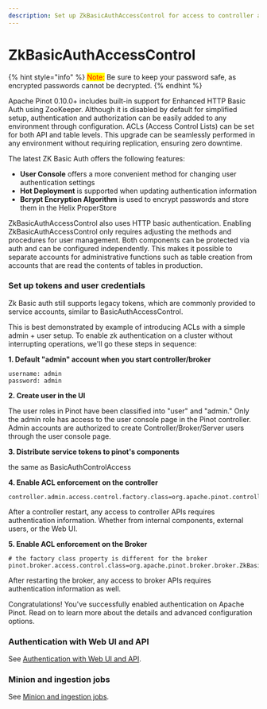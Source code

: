 ```yaml
---
description: Set up ZkBasicAuthAccessControl for access to controller and broker
---
```


# ZkBasicAuthAccessControl

{% hint style="info" %}
<mark style="color:red;">Note:</mark> Be sure to keep your password safe, as encrypted passwords cannot be decrypted.
{% endhint %}

Apache Pinot 0.10.0+ includes built-in support for Enhanced HTTP Basic Auth using ZooKeeper. Although it is disabled by default for simplified setup, authentication and authorization can be easily added to any environment through configuration. ACLs (Access Control Lists) can be set for both API and table levels. This upgrade can be seamlessly performed in any environment without requiring replication, ensuring zero downtime.

The latest ZK Basic Auth offers the following features:

* **User Console** offers a more convenient method for changing user authentication settings
* **Hot Deployment** is supported when updating authentication information
* **Bcrypt Encryption Algorithm** is used to encrypt passwords and store them in the Helix ProperStore

ZkBasicAuthAccessControl also uses HTTP basic authentication. Enabling ZkBasicAuthAccessControl only requires adjusting the methods and procedures for user management. Both components can be protected via auth and can be configured independently. This makes it possible to separate accounts for administrative functions such as table creation from accounts that are read the contents of tables in production.

### Set up tokens and user credentials

Zk Basic auth still supports legacy tokens, which are commonly provided to service accounts, similar to BasicAuthAccessControl.

This is best demonstrated by example of introducing ACLs with a simple admin + user setup. To enable zk authentication on a cluster without interrupting operations, we'll go these steps in sequence:

**1. Default "admin" account when you start controller/broker**

```
username: admin
password: admin
```

**2. Create user in the UI**

The user roles in Pinot have been classified into "user" and "admin." Only the admin role has access to the user console page in the Pinot controller. Admin accounts are authorized to create Controller/Broker/Server users through the user console page.

**3. Distribute service tokens to pinot's components**

the same as BasicAuthControlAccess

**4. Enable ACL enforcement on the controller**

```
controller.admin.access.control.factory.class=org.apache.pinot.controller.api.access.ZkBasicAuthAccessControlFactory
```

After a controller restart, any access to controller APIs requires authentication information. Whether from internal components, external users, or the Web UI.

**5. Enable ACL enforcement on the Broker**

```
# the factory class property is different for the broker
pinot.broker.access.control.class=org.apache.pinot.broker.broker.ZkBasicAuthAccessControlFactory
```

After restarting the broker, any access to broker APIs requires authentication information as well.

Congratulations! You've successfully enabled authentication on Apache Pinot. Read on to learn more about the details and advanced configuration options.

### Authentication with Web UI and API

See [Authentication with Web UI and API](basic-auth-access-control.md#authentication-with-web-ui-and-api).

### Minion and ingestion jobs

See [Minion and ingestion jobs](basic-auth-access-control.md#minion-and-ingestion-jobs).
